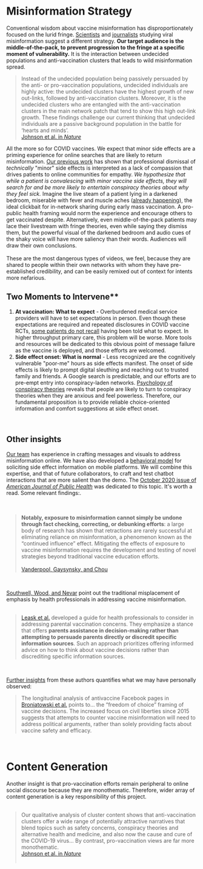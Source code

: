 # Misinformation Strategy

Conventional wisdom about vaccine misinformation has disproportionately focused on the lurid fringe. [Scientists](https://www.nature.com/articles/s41586-020-2281-1) and [journalists](https://www.wnycstudios.org/podcasts/otm/segments/anti-vax-metastasized-on-the-media?tab=summary) studying viral misinformation suggest a different strategy. **Our target audience is the middle-of-the-pack, to prevent progression to the fringe at a specific moment of vulnerability.** It is the interaction between undecided populations and anti-vaccination clusters that leads to wild misinformation spread. 

>Instead of the undecided population being passively persuaded by the anti- or pro-vaccination populations, undecided individuals are highly active: the undecided clusters have the highest growth of new out-links, followed by anti-vaccination clusters. Moreover, it is the undecided clusters who are entangled with the anti-vaccination clusters in the main network patch that tend to show this high out-link growth. These findings challenge our current thinking that undecided individuals are a passive background population in the battle for ‘hearts and minds’.<br>
> [Johnson et al. in *Nature*](https://www.nature.com/articles/s41586-020-2281-1)

All the more so for COVID vaccines. We expect that minor side effects are a priming experience for online searches that are likely to return misinformation. [Our previous work](https://pubmed.ncbi.nlm.nih.gov/26635479/) has shown that professional dismissal of *technically* "minor" side effects is interpreted as a lack of compassion that drives patients to online communities for empathy. *We hypothesize that while a patient is convalescing with minor vaccine side effects, they will search for and be more likely to entertain conspiracy theories about why they feel sick.* Imagine the live steam of a patient lying in a darkened bedroom, miserable with fever and muscle aches ([already happening](https://nabarundg.github.io/vaccinerumorcontrol/misinformation)), the ideal clickbait for in-network sharing during early mass vaccination. A pro-public health framing would norm the experience and encourage others to get vaccinated despite. Alternatively, even middle-of-the-pack patients may lace their livestream with fringe theories, even while saying they dismiss them, but the powerful visual of the darkened bedroom and audio cues of the shaky voice will have more saliency than their words. Audiences will draw their own conclusions.<br>
<br>
These are the most dangerous types of videos, we feel, because they are shared to people within their own networks with whom they have pre-established credibility, and can be easily remixed out of context for intents more nefarious.

## Two Moments to Intervene**

1. **At vaccination: What to expect** - Overburdened medical service providers will have to set expectations in person. Even though these expectations are required and repeated disclosures in COVID vaccine RCTs, [some patients do not recall](https://science.sciencemag.org/content/370/6520/1022?fbclid=IwAR1glSi-0GalPGx1ASJDzDPfyu91Wk-ODA_NbIYGlz2xrpjCRtceIdrcsPQ) having been told what to expect. In higher throughput primary care, this problem will be worse. More tools and resources will be dedicated to this obvious point of message failure as the vaccine is deployed, and those efforts are welcomed.
2. **Side effect onset: What is normal** - Less recognized are the cognitively vulnerable "poor-me" hours as side effects manifest. The onset of side effects is likely to prompt digital sleuthing and reaching out to trusted family and friends. A Google search is predictable, and our efforts are to pre-empt entry into conspiracy-laden networks. [Psychology of conspiracy theories](https://journals.sagepub.com/doi/10.1177/0963721417718261) reveals that people are likely to turn to conspiracy theories when they are anxious and feel powerless. Therefore, our fundamental proposition is to provide reliable choice-oriented information and comfort suggestions at side effect onset. 
<br>

## Other insights
[Our team](https://nabarundg.github.io/vaccinerumorcontrol/team) has experience in crafting messages and visuals to address misinformation online. We have also developed a [behavioral model](https://www.ncbi.nlm.nih.gov/pmc/articles/PMC4656696/) for soliciting side effect information on mobile platforms. We will combine this expertise, and that of future collaborators, to craft and test chatbot interactions that are more salient than the demo. The [October 2020 issue of *American Journal of Public Health*](https://ajph.aphapublications.org/doi/10.2105/AJPH.2020.305943) was dedicated to this topic. It's worth a read. Some relevant findings:.<br>
<br><br>
> **Notably, exposure to misinformation cannot simply be undone through fact checking, correcting, or debunking efforts**: a large body of research has shown that retractions are rarely successful at eliminating reliance on misinformation, a phenomenon known as the “continued influence” effect. Mitigating the effects of exposure to vaccine misinformation requires the development and testing of novel strategies beyond traditional vaccine education efforts.<br>
> <br>
> [Vanderpool, Gaysynsky, and Chou](https://ajph.aphapublications.org/doi/10.2105/AJPH.2020.305906)

<br>

[Southwell, Wood, and Nevar](https://ajph.aphapublications.org/doi/10.2105/AJPH.2020.305729) point out the traditional misplacement of emphasis by health professionals in addressing vaccine misinformation. <br>
<br>

>[Leask et al.](https://bmcpediatr.biomedcentral.com/articles/10.1186/1471-2431-12-154) developed a guide for health professionals to consider in addressing parental vaccination concerns. They emphasize a stance that offers **parents assistance in decision-making rather than attempting to persuade parents directly or discredit specific information sources**. Such an approach prioritizes offering informed advice on how to think about vaccine decisions rather than discrediting specific information sources.<br>

<br>

[Further insights](https://ajph.aphapublications.org/doi/10.2105/AJPH.2020.305943) from these authors quantifies what we may have personally observed:<br>
> The longitudinal analysis of antivaccine Facebook pages in [Broniatowski et al.](https://ajph.aphapublications.org/doi/full/10.2105/AJPH.2020.305869) points to... the “freedom of choice” framing of vaccine decisions. The increased focus on civil liberties since 2015 suggests that attempts to counter vaccine misinformation will need to address political arguments, rather than solely providing facts about vaccine safety and efficacy.<br>

<br>

# Content Generation
Another insight is that pro-vaccination efforts remain peripheral to online social discourse because they are monothematic. Therefore, wider array of content generation is a key responsibility of this project.<br>
<br>
>Our qualitative analysis of cluster content shows that anti-vaccination clusters offer a wide range of potentially attractive narratives that blend topics such as safety concerns, conspiracy theories and alternative health and medicine, and also now the cause and cure of the COVID-19 virus... By contrast, pro-vaccination views are far more monothematic.<br>
> [Johnson et al. in *Nature*](https://www.nature.com/articles/s41586-020-2281-1)
<br><br>
